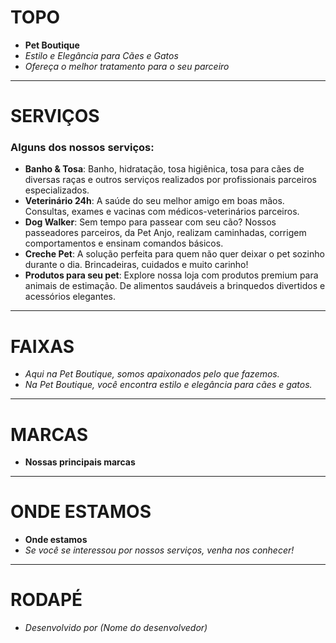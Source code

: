 # TOPO

- **Pet Boutique**
- _Estilo e Elegância para Cães e Gatos_
- _Ofereça o melhor tratamento para o seu parceiro_

---

# SERVIÇOS

### Alguns dos nossos serviços:

- **Banho & Tosa**: Banho, hidratação, tosa higiênica, tosa para cães de diversas raças e outros serviços realizados por profissionais parceiros especializados.
- **Veterinário 24h**: A saúde do seu melhor amigo em boas mãos. Consultas, exames e vacinas com médicos-veterinários parceiros.
- **Dog Walker**: Sem tempo para passear com seu cão? Nossos passeadores parceiros, da Pet Anjo, realizam caminhadas, corrigem comportamentos e ensinam comandos básicos.
- **Creche Pet**: A solução perfeita para quem não quer deixar o pet sozinho durante o dia. Brincadeiras, cuidados e muito carinho!
- **Produtos para seu pet**: Explore nossa loja com produtos premium para animais de estimação. De alimentos saudáveis a brinquedos divertidos e acessórios elegantes.

---

# FAIXAS

- _Aqui na Pet Boutique, somos apaixonados pelo que fazemos._
- _Na Pet Boutique, você encontra estilo e elegância para cães e gatos._

---

# MARCAS

- **Nossas principais marcas**

---

# ONDE ESTAMOS

- **Onde estamos**
- _Se você se interessou por nossos serviços, venha nos conhecer!_

---

# RODAPÉ

- _Desenvolvido por (Nome do desenvolvedor)_
